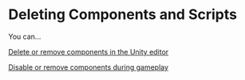 # Deleting Components and Scripts

You can...

[Delete or remove components in the Unity editor](in-editor-disabling-and-removing.md)

[Disable or remove components during gameplay](disabling-and-removing-components.md)

